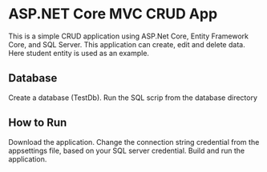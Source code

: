 # ASP.NET Core MVC CRUD App
This is a simple CRUD application using ASP.Net Core, Entity Framework Core, and SQL Server. This application can create, edit and delete data. Here student entity is used as an example.
## Database
Create a database (TestDb). Run the SQL scrip from the database directory
## How to Run
Download the application. Change the connection string credential from the appsettings file, based on your SQL server credential. Build and run the application.
